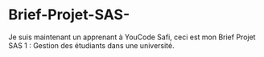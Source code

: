 # Brief-Projet-SAS-
Je suis maintenant un apprenant à YouCode Safi, ceci est mon Brief Projet SAS 1 : Gestion des étudiants dans une université.
